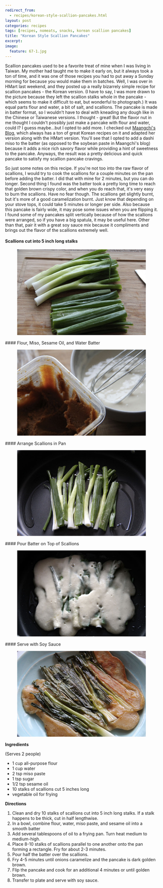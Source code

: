 ```yaml
---
redirect_from: 
  - recipes/korean-style-scallion-pancakes.html
layout: post
categories: recipes
tags: [recipes, nomeats, snacks, korean scallion pancakes]
title: "Korean Style Scallion Pancakes"
excerpt: 
image:
  feature: 67-1.jpg
---
```


Scallion pancakes used to be a favorite treat of mine when I was living in Taiwan.  My mother had taught me to make it early on, but it always took a ton of time, and it was one of those recipes you had to put away a Sunday morning for because you would make them in batches.  Well, I was over in HMart last weekend, and they posted up a really bizarrely simple recipe for scallion pancakes - the Korean version.  (I have to say, I was more drawn to the picture because they left the scallion stalks whole in the pancake - which seems to make it difficult to eat, but wonderful to photograph.)  It was equal parts flour and water, a bit of salt, and scallions.  The pancake is made in batter format, so I wouldn't have to deal with kneading any dough like in the Chinese or Taiwanese versions.  I thought - great! But the flavor nut in me thought I couldn't possibly just make a pancake with flour and water, could I?  I guess maybe...but I opted to add more.  I checked out [Maangchi's Blog](http://www.maangchi.com/), which always has a ton of great Korean recipes on it and adapted her version along with the HMart version.  You'll see that I opted to add a dashi miso to the batter (as opposed to the soybean paste in Maangchi's blog) because it adds a nice rich savory flavor while providing a hint of sweetness to the pancake.  Anyways, the result was a pretty delicious and quick pancake to satisfy my scallion pancake cravings.

So just some notes on this recipe.  If you're not too into the raw flavor of scallions, I would try to cook the scallions for a couple minutes on the pan before adding the batter.  I did that with mine for 2 minutes, but you can do longer.  Second thing I found was the batter took a pretty long time to reach that golden brown crispy color, and when you do reach that, it's very easy to burn the scallions.  Have no fear though.  The scallions get slightly burnt, but it's more of a good caramelization burnt.  Just know that depending on your stove tops, it could take 5 minutes or longer per side.  Also because this pancake is fairly wide, it may pose some issues when you are flipping it. I found some of my pancakes split vertically because of how the scallions were arranged, so if you have a big spatula, it may be useful here.  Other than that, pair it with a great soy sauce mix because it compliments and brings out the flavor of the scallions extremely well.

#### Scallions cut into 5 inch long stalks
<figure> <img src='/images/67-2.jpg'> </figure>
#### Flour, Miso, Sesame Oil, and Water Batter
<figure> <img src='/images/67-3.jpg'> </figure>
#### Arrange Scallions in Pan
<figure> <img src='/images/67-4.jpg'> </figure>
#### Pour Batter on Top of Scallions
<figure> <img src='/images/67-5.jpg'> </figure>
#### Serve with Soy Sauce
<figure> <img src='/images/67-6.jpg'> </figure>
<section class='recipe'>
<p><strong>Ingredients</strong></p>

<p>(Serves 2 people)</p>

<ul><li>1 cup all-purpose flour</li><li>1 cup water</li><li>2 tsp miso paste</li><li>1 tsp sugar</li><li>1/2 tsp sesame oil</li><li>10 stalks of scallions cut 5 inches long</li><li>vegetable oil for frying</li></ul>

<p><strong>Directions</strong></p>

<ol><li>Clean and dry 10 stalks of scallions cut into 5 inch long stalks.  If a stalk happens to be thick, cut in half lengthwise.</li><li>In a bowl, combine flour, water, miso paste, and sesame oil into a smooth batter</li><li>Add several tablespoons of oil to a frying pan.  Turn heat medium to medium-high.</li><li>Place 8-10 stalks of scallions parallel to one another onto the pan forming a rectangle.  Fry for about 2-3 minutes.</li><li>Pour half the batter over the scallions.</li><li>Fry 4-5 minutes until onions caramelize and the pancake is dark golden brown.</li><li>Flip the pancake and cook for an additional 4 minutes or until golden brown.</li><li>Transfer to plate and serve with soy sauce. </li></ol></section>